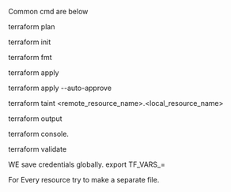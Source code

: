Common cmd are below

terraform plan

terraform init

terraform fmt

terraform apply

terraform apply --auto-approve

terraform taint <remote_resource_name>.<local_resource_name>

terraform output

terraform console.

terraform validate


WE save credentials globally. 
export TF_VARS_<key>=<value>


For Every resource try to make a separate file. 

